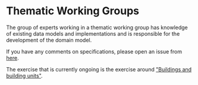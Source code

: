 # Thematic Working Groups

The group of experts working in a thematic working group has knowledge of existing data models and implementations and is responsible for the development of the domain model. 

If you have any comments on specifications, please open an issue from [here](https://github.com/belgif/thematic/issues).

The exercise that is currently ongoing is the exercise around ["Buildings and building units"](https://github.com/belgif/thematic/tree/master/buildings).
